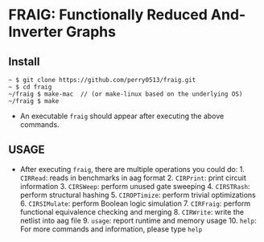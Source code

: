 # FRAIG: Functionally Reduced And-Inverter Graphs
## Install
```
~ $ git clone https://github.com/perry0513/fraig.git
~ $ cd fraig
~/fraig $ make-mac	// (or make-linux based on the underlying OS)
~/fraig $ make
```
- An executable `fraig` should appear after executing the above commands.

## USAGE
   - After executing `fraig`, there are multiple operations you could do:
	1. `CIRRead`: reads in benchmarks in aag format
	2. `CIRPrint`: print circuit information
	3. `CIRSWeep`: perform unused gate sweeping
	4. `CIRSTRash`: perform structural hashing
	5. `CIROPTimize`: perform trivial optimizations
	6. `CIRSIMulate`: perform Boolean logic simulation
	7. `CIRFraig`: perform functional equivalence checking and merging
	8. `CIRWrite`: write the netlist into aag file
	9. `usage`: report runtime and memory usage
	10. `help`: For more commands and information, please type `help`
